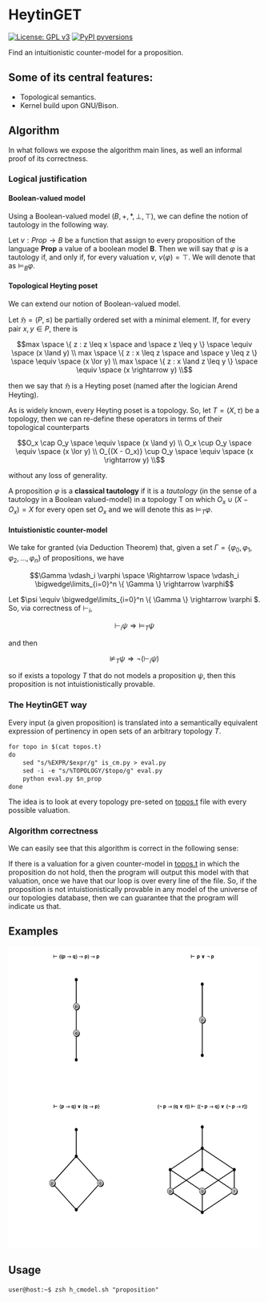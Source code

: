 # HeytinGET

[![License: GPL v3](https://img.shields.io/badge/License-GPLv3-blue.svg)](https://www.gnu.org/licenses/gpl-3.0)
[![PyPI pyversions](https://img.shields.io/github/pipenv/locked/python-version/metabolize/rq-dashboard-on-heroku)](https://pypi.python.org/pypi/ansicolortags/)

Find an intuitionistic counter-model for a proposition.

## Some of its central features:
- Topological semantics.
- Kernel build upon GNU/Bison.

## Algorithm

In what follows we expose the algorithm main lines, as well an informal proof of its correctness.

### Logical justification

#### Boolean-valued model

Using a Boolean-valued model $`(B, +, *, \bot, \top)`$, we can define the notion of tautology in the following way. 

Let $`v: Prop \rightarrow B`$ be a function that assign to every proposition of the language **Prop** a value of a boolean model **B**. Then we will say that $`\varphi`$ is a tautology if, and only if, for every valuation $`v`$, $`v(\varphi) = \top`$. We will denote that as $`\models_B \varphi`$.

#### Topological Heyting poset

We can extend our notion of Boolean-valued model.

Let $`\mathfrak{H} = (P, \leq)`$ be partially ordered set with a minimal element. If, for every pair $`x,y \in P`$, there is

```math
max \space \{ z : z \leq x \space and \space z \leq y \} \space \equiv \space (x \land y) \\
max \space \{ z : x \leq z \space and \space y \leq z \} \space \equiv \space (x \lor y) \\
max \space \{ z : x \land z \leq y \}  \space \equiv \space (x \rightarrow y) \\
```

then we say that $`\mathfrak{H}`$ is a Heyting poset (named after the logician Arend Heyting).

As is widely known, every Heyting poset is a topology. So, let $`T = (X, \tau)`$ be a topology, then we can re-define these operators in terms of their topological counterparts 

```math
O_x \cap O_y \space \equiv \space (x \land y) \\
O_x \cup O_y \space \equiv \space (x \lor y) \\
O_{(X - O_x)} \cup O_y  \space \equiv \space (x \rightarrow y) \\
```

without any loss of generality.

A proposition $`\varphi`$ is a **classical tautology** if it is a *tautology* (in the sense of a tautology in a Boolean valued-model) in a topology T on which $`O_x \cup (X - O_x) = X`$ for every open set $`O_x`$ and we will denote this as $`\models_T \varphi`$.


#### Intuistionistic counter-model 

We take for granted (via Deduction Theorem) that, given a set $`\Gamma = \{ \varphi_0, \varphi_1, \varphi_2, ..., \varphi_n \}`$ of propositions, we have

```math
\Gamma \vdash_i \varphi \space \Rightarrow \space \vdash_i \bigwedge\limits_{i=0}^n \{ \Gamma \} \rightarrow \varphi
```

Let $`\psi \equiv \bigwedge\limits_{i=0}^n \{ \Gamma \} \rightarrow \varphi `$. So, via correctness of $`\vdash_i`$,

```math
\vdash_i \psi \Rightarrow \models_T \psi
```

and then

```math
\nvDash_T \psi \Rightarrow \neg (\vdash_i \psi)
```

so if exists a topology $`T`$ that do not models a proposition $`\psi`$, then this proposition is not intuistionistically provable.

### The HeytinGET way

Every input (a given proposition) is translated into a semantically equivalent expression of pertinency in open sets of an arbitrary topology $`T`$.

```shell
for topo in $(cat topos.t)
do
	sed "s/%EXPR/$expr/g" is_cm.py > eval.py
	sed -i -e "s/%TOPOLOGY/$topo/g" eval.py 
	python eval.py $n_prop
done
```

The idea is to look at every topology pre-seted on [topos.t](src/topos.t) file with every possible valuation.

### Algorithm correctness

We can easily see that this algorithm is correct in the following sense: 

If there is a valuation for a given counter-model in [topos.t](src/topos.t) in which the proposition do not hold, then the program will output this model with that valuation, once we have that our loop is over every line of the file. So, if the proposition is not intuistionistically provable in any model of the universe of our topologies database, then we can guarantee that the program will indicate us that.

## Examples

<div align="center">

![Image description](res/examples.png)

</div>

## Usage

```console
user@host:~$ zsh h_cmodel.sh "proposition"
```
